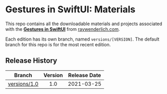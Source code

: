 # Gestures in SwiftUI: Materials


This repo contains all the downloadable materials and projects associated with the **[Gestures in SwiftUI](https://www.raywenderlich.com/20879759-gestures-in-swiftui)** from [raywenderlich.com](https://www.raywenderlich.com).

Each edition has its own branch, named `versions/[VERSION]`. The default branch for this repo is for the most recent edition.

## Release History

| Branch                                                                                  | Version | Release Date |
| --------------------------------------------------------------------------------------- |:-------:|:------------:|
| [versions/1.0](https://github.com/raywenderlich/video-gsui-materials/tree/versions/1.0) | 1.0     | 2021-03-25   |
